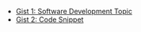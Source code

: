- [Gist 1: Software Development Topic](https://gist.github.com/Om-Midya/25e4cb18a6a5bb015f981ac871dcd806)
- [Gist 2: Code Snippet](https://gist.github.com/Om-Midya/6c213c6b4d3d18cd5d2ce0b5610c92d5)

